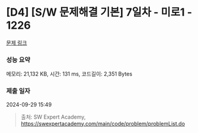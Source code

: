 # [D4] [S/W 문제해결 기본] 7일차 - 미로1 - 1226 

[문제 링크](https://swexpertacademy.com/main/code/problem/problemDetail.do?contestProbId=AV14vXUqAGMCFAYD) 

### 성능 요약

메모리: 21,132 KB, 시간: 131 ms, 코드길이: 2,351 Bytes

### 제출 일자

2024-09-29 15:49



> 출처: SW Expert Academy, https://swexpertacademy.com/main/code/problem/problemList.do